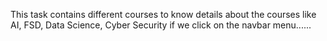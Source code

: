 This task contains different courses to know details about the courses like AI, FSD, Data Science, Cyber Security if we click on the navbar menu......
